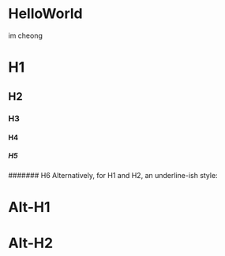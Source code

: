 # HelloWorld
im cheong
# H1
## H2
### H3
#### H4
##### H5
####### H6
Alternatively, for H1 and H2, an underline-ish style:

Alt-H1
======

Alt-H2
======
